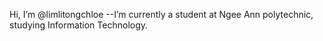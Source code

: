 Hi, I’m @limlitongchloe
--I’m currently a student at Ngee Ann polytechnic, studying Information Technology.

